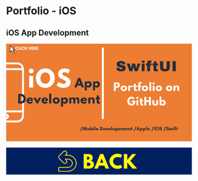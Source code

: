 
# Portfolio - iOS

## iOS App Development

[![IOS01](../images/covers/IOS01.png)](../jupyter_notebooks/IOS_Portfolio.ipynb)

[![HOM00](../images/covers/BCK.png)](../README.md)